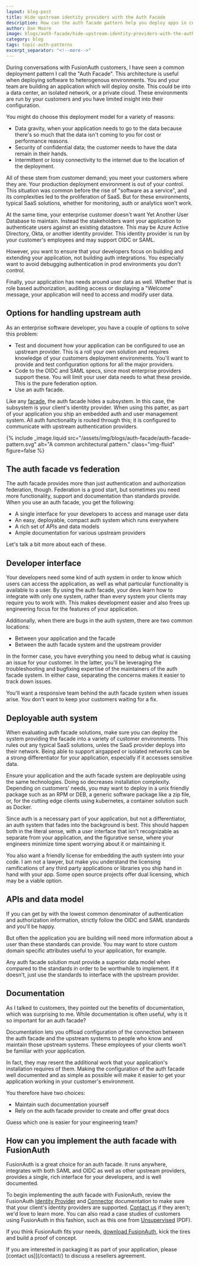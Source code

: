 ```yaml
---
layout: blog-post
title: Hide upstream identity providers with the Auth Facade
description: How can the auth facade pattern help you deploy apps in customer's networks?
author: Dan Moore
image: blogs/auth-facade/hide-upstream-identity-providers-with-the-auth-facade-header-image.png
category: blog
tags: topic-auth-patterns
excerpt_separator: "<!--more-->"
---
```


During conversations with FusionAuth customers, I have seen a common deployment pattern I call the "Auth Facade". This architecture is useful when deploying software to heterogenous environments. You and your team are building an application which will deploy onsite. This could be into a data center, an isolated network, or a private cloud. These environments are run by your customers and you have limited insight into their configuration.  

<!--more-->

You might do choose this deployment model for a variety of reasons:

* Data gravity, when your application needs to go to the data because there's so much that the data isn't coming to you for cost or performance reasons.
* Security of confidential data; the customer needs to have the data remain in their hands.
* Intermittent or lossy connectivity to the internet due to the location of the deployment.

All of these stem from customer demand; you meet your customers where they are. Your production deployment environment is out of your control. This situation was common before the rise of "software as a service", and its complexities led to the proliferation of SaaS. But for these environments, typical SaaS solutions, whether for monitoring, auth or analytics won't work.

At the same time, your enterprise customer doesn't want Yet Another User Database to maintain. Instead the stakeholders want your application to authenticate users against an existing datastore. This may be Azure Active Directory, Okta, or another identity provider. This identity provider is run by your customer's employees and may support OIDC or SAML.

However, you want to ensure that your developers focus on building and extending your application, not building auth integrations. You especially want to avoid debugging authentication in prod environments you don't control.

Finally, your application has needs around user data as well. Whether that is role based authorization, auditing access or displaying a "Welcome" message, your application will need to access and modify user data.

## Options for handling upstream auth

As an enterprise software developer, you have a couple of options to solve this problem:

* Test and document how your application can be configured to use an upstream provider. This is a roll your own solution and requires knowledge of your customers deployment environments. You'll want to provide and test configuration options for all the major providers.
* Code to the OIDC and SAML specs, since most enterprise providers support these. You will limit your user data needs to what these provide. This is the pure federation option.
* Use an auth facade.

Like any [facade](https://en.wikipedia.org/wiki/Facade_pattern), the auth facade hides a subsystem. In this case, the subsystem is your client's identity provider. When using this patter, as part of your application you ship an embedded auth and user management system. All auth functionality is routed through this; it is configured to communicate with upstream authentication providers. 

{% include _image.liquid src="/assets/img/blogs/auth-facade/auth-facade-pattern.svg" alt="A common architectural pattern." class="img-fluid" figure=false %}

## The auth facade vs federation

The auth facade provides more than just authentication and authorization federation, though. Federation is a good start, but sometimes you need more functionality, support and documentation than standards provide. When you use an auth facade, you get the following:

* A single interface for your developers to access and manage user data
* An easy, deployable, compact auth system which runs everywhere
* A rich set of APIs and data models
* Ample documentation for various upstream providers 

Let's talk a bit more about each of these.

## Developer interface

Your developers need some kind of auth system in order to know which users can access the application, as well as what particular functionality is available to a user. By using the auth facade, your devs learn how to integrate with only one system, rather than every system your clients may require you to work with. This makes development easier and also frees up engineering focus for the features of your application. 

Additionally, when there are bugs in the auth system, there are two common locations:

* Between your application and the facade
* Between the auth facade system and the upstream provider

In the former case, you have everything you need to debug what is causing an issue for your customer. In the latter, you'll be leveraging the troubleshooting and bugfixing expertise of the maintainers of the auth facade system. In either case, separating the concerns makes it easier to track down issues.

You'll want a responsive team behind the auth facade system when issues arise. You don't want to keep your customers waiting for a fix.

## Deployable auth system

When evaluating auth facade solutions, make sure you can deploy the system providing the facade into a variety of customer environments. This rules out any typical SaaS solutions, unles the SaaS provider deploys into their network. Being able to support airgapped or isolated networks can be a strong differentiator for your application, especially if it accesses sensitive data.

Ensure your application and the auth facade system are deployable using the same technologies. Doing so decreases installation complexity. Depending on customers' needs, you may want to deploy in a unix friendly package such as an RPM or DEB, a generic software package like a zip file, or, for the cutting edge clients using kubernetes, a container solution such as Docker.

Since auth is a necessary part of your application, but not a differentiator, an auth system that fades into the background is best. This should happen both in the literal sense, with a user interface that isn't recognizable as separate from your application, and the figurative sense, where your engineers minimize time spent worrying about it or maintaining it.

You also want a friendly license for embedding the auth system into your code. I am not a lawyer, but make you understand the licensing ramifications of any third party applications or libraries you ship hand in hand with your app. Some open source projects offer dual licensing, which may be a viable option.

## APIs and data model

If you can get by with the lowest common denominator of authentication and authorization information, strictly follow the OIDC and SAML standards and you'll be happy. 

But often the application you are building will need more information about a user than these standards can provide. You may want to store custom domain specific attributes useful to your application, for example.

Any auth facade solution must provide a superior data model when compared to the standards in order to be worthwhile to implement. If it doesn't, just use the standards to interface with the upstream provider. 

## Documentation

As I talked to customers, they pointed out the benefits of documentation, which was surprising to me. While documentation is often useful, why is it so important for an auth facade? 

Documentation lets you offload configuration of the connection between the auth facade and the upstream systems to people who know and maintain those upstream systems. These employees of your clients won't be familiar with your application. 

In fact, they may resent the additional work that your application's installation requires of them. Making the configuration of the auth facade well documented and as simple as possible will make it easier to get your application working in your customer's environment.

You therefore have two choices:

* Maintain such documentation yourself
* Rely on the auth facade provider to create and offer great docs

Guess which one is easier for your engineering team?

## How can you implement the auth facade with FusionAuth

FusionAuth is a great choice for an auth facade. It runs anywhere, integrates with both SAML and OIDC as well as other upstream providers, provides a single, rich interface for your developers, and is well documented.

To begin implementing the auth facade with FusionAuth, review the FusionAuth [Identity Provider](/docs/v1/tech/identity-providers/) and [Connector](/docs/v1/tech/connectors/) documentation to make sure that your client's identity providers are supported. [Contact us](/contact/) if they aren't; we'd love to learn more. You can also read a case studies of customers using FusionAuth in this fashion, such as this one from [Unsupervised](/resources/unsupervised-case-study.pdf) (PDF).

If you think FusionAuth fits your needs, [download FusionAuth](/download/), kick the tires and build a proof of concept. 

If you are interested in packaging it as part of your application, please [contact us]](/contact/) to discuss a resellers agreement.
